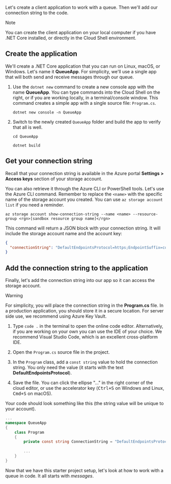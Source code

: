 Let's create a client application to work with a queue. Then we'll add our connection string to the code.

> [!NOTE]
> You can create the client application on your local computer if you have .NET Core installed, or directly in the Cloud Shell environment.

## Create the application

We'll create a .NET Core application that you can run on Linux, macOS, or Windows. Let's name it **QueueApp**. For simplicity, we'll use a single app that will both send and receive messages through our queue.

1. Use the `dotnet new` command to create a new console app with the name **QueueApp**. You can type commands into the Cloud Shell on the right, or if you are working locally, in a terminal/console window. This command creates a simple app with a single source file: `Program.cs`.

    ```azurecli
    dotnet new console -n QueueApp
    ```

1. Switch to the newly created `QueueApp` folder and build the app to verify that all is well.

    ```azurecli
    cd QueueApp
    ```

    ```azurecli
    dotnet build
    ```

## Get your connection string

Recall that your connection string is available in the Azure portal **Settings > Access keys** section of your storage account.

You can also retrieve it through the Azure CLI or PowerShell tools. Let's use the Azure CLI command. Remember to replace the `<name>` with the specific name of the storage account you created. You can use `az storage account list` if you need a reminder.

```azurecli
az storage account show-connection-string --name <name> --resource-group <rgn>[sandbox resource group name]</rgn>
```

This command will return a JSON block with your connection string. It will include the storage account name and the account key:

```json
{
  "connectionString": "DefaultEndpointsProtocol=https;EndpointSuffix=core.windows.net;AccountName=<name>;AccountKey=vyw6aKz2PtSAgQ4ljJQgJFgxbCETdXt39ZyYQ5fLqoBJj/gT+43TbrhoVco7Rqj/AAJVlvFORRfnYqGHiX9QcQ=="
}
```

## Add the connection string to the application

Finally, let's add the connection string into our app so it can access the storage account.

> [!WARNING]
> For simplicity, you will place the connection string in the **Program.cs** file. In a production application, you should store it in a secure location. For server side use, we recommend using Azure Key Vault.

1. Type `code .` in the terminal to open the online code editor. Alternatively, if you are working on your own you can use the IDE of your choice. We recommend Visual Studio Code, which is an excellent cross-platform IDE.

1. Open the `Program.cs` source file in the project.

1. In the `Program` class, add a `const string` value to hold the connection string. You only need the value (it starts with the text **DefaultEndpointsProtocol**).

1. Save the file. You can click the ellipse "..." in the right corner of the cloud editor, or use the accelerator key (<kbd>Ctrl+S</kbd> on Windows and Linux, <kbd>Cmd+S</kbd> on macOS).

Your code should look something like this (the string value will be unique to your account).

```csharp
...
namespace QueueApp
{
    class Program
    {
        private const string ConnectionString = "DefaultEndpointsProtocol=https; ...";
        
        ...
    }
}
```

Now that we have this starter project setup, let's look at how to work with a queue in code. It all starts with _messages_.